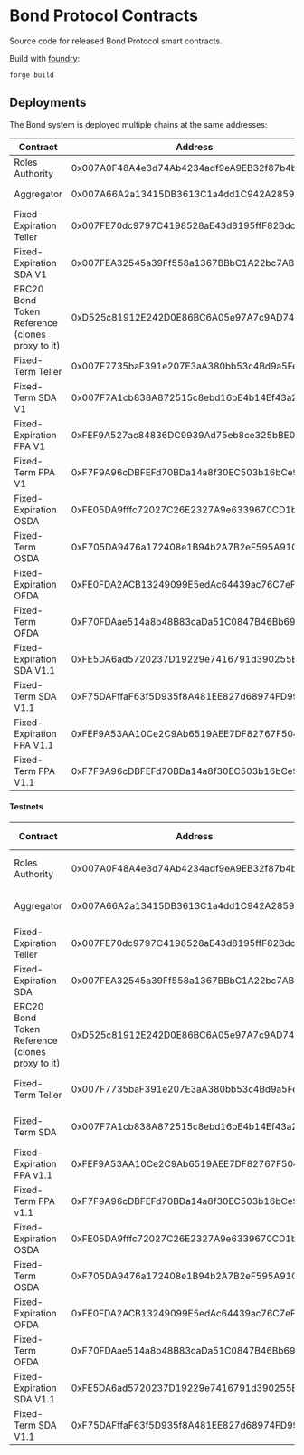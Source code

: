 # Bond Protocol Contracts
Source code for released Bond Protocol smart contracts.

Build with [foundry](https://github.com/foundry-rs/foundry): 

```shell
forge build
```

## Deployments
The Bond system is deployed multiple chains at the same addresses:

| Contract                                        | Address                                    | Ethereum                                                                                    | Arbitrum                                                                           | Optimism                                                                                                   |
| ----------------------------------------------- | ------------------------------------------ | ------------------------------------------------------------------------------------------- | ---------------------------------------------------------------------------------- | ---------------------------------------------------------------------------------------------------------- |
| Roles Authority                                 | 0x007A0F48A4e3d74Ab4234adf9eA9EB32f87b4b14 | [Etherscan](https://etherscan.io/address/0x007A0F48A4e3d74Ab4234adf9eA9EB32f87b4b14)        | [Arbiscan](https://arbiscan.io/address/0x007A0F48A4e3d74Ab4234adf9eA9EB32f87b4b14) | [Optimistic Etherscan](https://optimistic.etherscan.io/address/0x007A0F48A4e3d74Ab4234adf9eA9EB32f87b4b14) |
| Aggregator                                      | 0x007A66A2a13415DB3613C1a4dd1C942A285902d1 | [Etherscan](https://etherscan.io/address/0x007A66A2a13415DB3613C1a4dd1C942A285902d1)        | [Arbiscan](https://arbiscan.io/address/0x007A66A2a13415DB3613C1a4dd1C942A285902d1) | [Optimistic Etherscan](https://optimistic.etherscan.io/address/0x007A66A2a13415DB3613C1a4dd1C942A285902d1) |
| Fixed-Expiration Teller                         | 0x007FE70dc9797C4198528aE43d8195ffF82Bdc95 | [Etherscan](https://etherscan.io/address/0x007FE70dc9797C4198528aE43d8195ffF82Bdc95)        | [Arbiscan](https://arbiscan.io/address/0x007FE70dc9797C4198528aE43d8195ffF82Bdc95) | [Optimistic Etherscan](https://optimistic.etherscan.io/address/0x007FE70dc9797C4198528aE43d8195ffF82Bdc95) |
| Fixed-Expiration SDA V1                         | 0x007FEA32545a39Ff558a1367BBbC1A22bc7ABEfD | [Etherscan](https://etherscan.io/address/0x007FEA32545a39Ff558a1367BBbC1A22bc7ABEfD)        | [Arbiscan](https://arbiscan.io/address/0x007FEA32545a39Ff558a1367BBbC1A22bc7ABEfD) |
| ERC20 Bond Token Reference (clones proxy to it) | 0xD525c81912E242D0E86BC6A05e97A7c9AD747c48 | [Etherscan](https://etherscan.io/address/0xD525c81912E242D0E86BC6A05e97A7c9AD747c48)        | [Arbiscan](https://arbiscan.io/address/0xD525c81912E242D0E86BC6A05e97A7c9AD747c48) | [Optimistic Etherscan](https://optimistic.etherscan.io/address/0xD525c81912E242D0E86BC6A05e97A7c9AD747c48) |
| Fixed-Term Teller                               | 0x007F7735baF391e207E3aA380bb53c4Bd9a5Fed6 | [Etherscan](https://etherscan.io/address/0x007F7735baF391e207E3aA380bb53c4Bd9a5Fed6)        | [Arbiscan](https://arbiscan.io/address/0x007F7735baF391e207E3aA380bb53c4Bd9a5Fed6) | [Optimistic Etherscan](https://optimistic.etherscan.io/address/0x007F7735baF391e207E3aA380bb53c4Bd9a5Fed6) |
| Fixed-Term SDA V1                               | 0x007F7A1cb838A872515c8ebd16bE4b14Ef43a222 | [Etherscan](https://etherscan.io/address/0x007F7A1cb838A872515c8ebd16bE4b14Ef43a222)        | [Arbiscan](https://arbiscan.io/address/0x007F7A1cb838A872515c8ebd16bE4b14Ef43a222) |
| Fixed-Expiration FPA V1                         | 0xFEF9A527ac84836DC9939Ad75eb8ce325bBE0E54 | [Etherscan](https://etherscan.io/address/0xFEF9A527ac84836DC9939Ad75eb8ce325bBE0E54)        |
| Fixed-Term FPA V1                               | 0xF7F9A96cDBFEFd70BDa14a8f30EC503b16bCe9b1 | [Etherscan](https://etherscan.io/address/0xF7F9Ae2415F8Cb89BEebf9662A19f2393e7065e0)        |
| Fixed-Expiration OSDA                           | 0xFE05DA9fffc72027C26E2327A9e6339670CD1b90 | | [Arbiscan](https://arbiscan.io/address/0xFE05DA9fffc72027C26E2327A9e6339670CD1b90) | [Optimistic Etherscan](https://optimistic.etherscan.io/address/0xFE05DA9fffc72027C26E2327A9e6339670CD1b90) |
| Fixed-Term OSDA                                 | 0xF705DA9476a172408e1B94b2A7B2eF595A91C29b | | [Arbiscan](https://arbiscan.io/address/0xF705DA9476a172408e1B94b2A7B2eF595A91C29b) | [Optimistic Etherscan](https://optimistic.etherscan.io/address/0xF705DA9476a172408e1B94b2A7B2eF595A91C29b) |
| Fixed-Expiration OFDA                           | 0xFE0FDA2ACB13249099E5edAc64439ac76C7eF4B6 | | [Arbiscan](https://arbiscan.io/address/0xFE0FDA2ACB13249099E5edAc64439ac76C7eF4B6) | [Optimistic Etherscan](https://optimistic.etherscan.io/address/0xFE0FDA2ACB13249099E5edAc64439ac76C7eF4B6) |
| Fixed-Term OFDA                                 | 0xF70FDAae514a8b48B83caDa51C0847B46Bb698bd | | [Arbiscan](https://arbiscan.io/address/0xF70FDAae514a8b48B83caDa51C0847B46Bb698bd) | [Optimistic Etherscan](https://optimistic.etherscan.io/address/0xF70FDAae514a8b48B83caDa51C0847B46Bb698bd) |
| Fixed-Expiration SDA V1.1                       | 0xFE5DA6ad5720237D19229e7416791d390255E9AA | | [Arbiscan](https://arbiscan.io/address/0xFE5DA6ad5720237D19229e7416791d390255E9AA) | [Optimistic Etherscan](https://optimistic.etherscan.io/address/0xFE5DA6ad5720237D19229e7416791d390255E9AA) |
| Fixed-Term SDA V1.1                             | 0xF75DAFffaF63f5D935f8A481EE827d68974FD992 | | [Arbiscan](https://arbiscan.io/address/0xF75DAFffaF63f5D935f8A481EE827d68974FD992) | [Optimistic Etherscan](https://optimistic.etherscan.io/address/0xF75DAFffaF63f5D935f8A481EE827d68974FD992) |
| Fixed-Expiration FPA V1.1                       | 0xFEF9A53AA10Ce2C9Ab6519AEE7DF82767F504f55 | | [Arbiscan](https://arbiscan.io/address/0xFEF9A53AA10Ce2C9Ab6519AEE7DF82767F504f55) | [Optimistic Etherscan](https://optimistic.etherscan.io/address/0xFEF9A53AA10Ce2C9Ab6519AEE7DF82767F504f55) |
| Fixed-Term FPA V1.1                             | 0xF7F9A96cDBFEFd70BDa14a8f30EC503b16bCe9b1 | | [Arbiscan](https://arbiscan.io/address/0xF7F9A96cDBFEFd70BDa14a8f30EC503b16bCe9b1) | [Optimistic Etherscan](https://optimistic.etherscan.io/address/0xF7F9A96cDBFEFd70BDa14a8f30EC503b16bCe9b1) |

#### Testnets

| Contract                                        | Address                                    | Goerli                                                                                             | Arbitrum Goerli                                                                                  | Sepolia                                                                                              | Optimism Goerli                                                                                               | Polygon Mumbai                                                                                          |
| ----------------------------------------------- | ------------------------------------------ | -------------------------------------------------------------------------------------------------- | ------------------------------------------------------------------------------------------------ | ---------------------------------------------------------------------------------------------------- | ------------------------------------------------------------------------------------------------------------- | ------------------------------------------------------------------------------------------------------- |
| Roles Authority                                 | 0x007A0F48A4e3d74Ab4234adf9eA9EB32f87b4b14 | [Goerli Etherscan](https://goerli.etherscan.io/address/0x007A0F48A4e3d74Ab4234adf9eA9EB32f87b4b14) | [Goerli Arbiscan](https://goerli.arbiscan.io/address/0x007A0F48A4e3d74Ab4234adf9eA9EB32f87b4b14) | [Sepolia Etherscan](https://sepolia.etherscan.io/address/0x007A0F48A4e3d74Ab4234adf9eA9EB32f87b4b14) | [Optimism Goerli Etherscan](https://optimism.etherscan.io/address/0x007A0F48A4e3d74Ab4234adf9eA9EB32f87b4b14) | [Mumbai Polygonscan](https://mumbai.polygonscan.com/address/0x007A0F48A4e3d74Ab4234adf9eA9EB32f87b4b14) |
| Aggregator                                      | 0x007A66A2a13415DB3613C1a4dd1C942A285902d1 | [Goerli Etherscan](https://goerli.etherscan.io/address/0x007A66A2a13415DB3613C1a4dd1C942A285902d1) | [Goerli Arbiscan](https://goerli.arbiscan.io/address/0x007A66A2a13415DB3613C1a4dd1C942A285902d1) | [Sepolia Etherscan](https://sepolia.etherscan.io/address/0x007A66A2a13415DB3613C1a4dd1C942A285902d1) | [Optimism Goerli Etherscan](https://optimism.etherscan.io/address/0x007A66A2a13415DB3613C1a4dd1C942A285902d1) | [Mumbai Polygonscan](https://mumbai.polygonscan.com/address/0x007A66A2a13415DB3613C1a4dd1C942A285902d1) |
| Fixed-Expiration Teller                         | 0x007FE70dc9797C4198528aE43d8195ffF82Bdc95 | [Goerli Etherscan](https://goerli.etherscan.io/address/0x007FE70dc9797C4198528aE43d8195ffF82Bdc95) | [Goerli Arbiscan](https://goerli.arbiscan.io/address/0x007FE70dc9797C4198528aE43d8195ffF82Bdc95) | [Sepolia Etherscan](https://sepolia.etherscan.io/address/0x007FE70dc9797C4198528aE43d8195ffF82Bdc95) | [Optimism Goerli Etherscan](https://optimism.etherscan.io/address/0x007FE70dc9797C4198528aE43d8195ffF82Bdc95) | [Mumbai Polygonscan](https://mumbai.polygonscan.com/address/0x007FE70dc9797C4198528aE43d8195ffF82Bdc95) |
| Fixed-Expiration SDA                            | 0x007FEA32545a39Ff558a1367BBbC1A22bc7ABEfD | [Goerli Etherscan](https://goerli.etherscan.io/address/0x007FEA32545a39Ff558a1367BBbC1A22bc7ABEfD) | [Goerli Arbiscan](https://goerli.arbiscan.io/address/0x007FEA32545a39Ff558a1367BBbC1A22bc7ABEfD) |                                                                                          | [Optimism Goerli Etherscan](https://optimism.etherscan.io/address/0x007FEA32545a39Ff558a1367BBbC1A22bc7ABEfD) | [Mumbai Polygonscan](https://mumbai.polygonscan.com/address/0x007FEA32545a39Ff558a1367BBbC1A22bc7ABEfD) |
| ERC20 Bond Token Reference (clones proxy to it) | 0xD525c81912E242D0E86BC6A05e97A7c9AD747c48 | [Goerli Etherscan](https://goerli.etherscan.io/address/0xD525c81912E242D0E86BC6A05e97A7c9AD747c48) | [Goerli Arbiscan](https://goerli.arbiscan.io/address/0xD525c81912E242D0E86BC6A05e97A7c9AD747c48) | [Sepolia Etherscan](https://sepolia.etherscan.io/address/0xD525c81912E242D0E86BC6A05e97A7c9AD747c48) | [Optimism Goerli Etherscan](https://optimism.etherscan.io/address/0xD525c81912E242D0E86BC6A05e97A7c9AD747c48) | [Mumbai Polygonscan](https://mumbai.polygonscan.com/address/0xD525c81912E242D0E86BC6A05e97A7c9AD747c48) |
| Fixed-Term Teller                               | 0x007F7735baF391e207E3aA380bb53c4Bd9a5Fed6 | [Goerli Etherscan](https://goerli.etherscan.io/address/0x007F7735baF391e207E3aA380bb53c4Bd9a5Fed6) | [Goerli Arbiscan](https://goerli.arbiscan.io/address/0x007F7735baF391e207E3aA380bb53c4Bd9a5Fed6) | [Sepolia Etherscan](https://sepolia.etherscan.io/address/0x007F7735baF391e207E3aA380bb53c4Bd9a5Fed6) | [Optimism Goerli Etherscan](https://optimism.etherscan.io/address/0x007F7735baF391e207E3aA380bb53c4Bd9a5Fed6) | [Mumbai Polygonscan](https://mumbai.polygonscan.com/address/0x007F7735baF391e207E3aA380bb53c4Bd9a5Fed6) |
| Fixed-Term SDA                                  | 0x007F7A1cb838A872515c8ebd16bE4b14Ef43a222 | [Goerli Etherscan](https://goerli.etherscan.io/address/0x007F7A1cb838A872515c8ebd16bE4b14Ef43a222) | [Goerli Arbiscan](https://goerli.arbiscan.io/address/0x007F7A1cb838A872515c8ebd16bE4b14Ef43a222) |                                                                                          | [Optimism Goerli Etherscan](https://optimism.etherscan.io/address/0x007F7A1cb838A872515c8ebd16bE4b14Ef43a222) | [Mumbai Polygonscan](https://mumbai.polygonscan.com/address/0x007F7A1cb838A872515c8ebd16bE4b14Ef43a222) |
| Fixed-Expiration FPA v1.1                            | 0xFEF9A53AA10Ce2C9Ab6519AEE7DF82767F504f55 | [Goerli Etherscan](https://goerli.etherscan.io/address/0xFEF9A53AA10Ce2C9Ab6519AEE7DF82767F504f55) | [Goerli Arbiscan](https://goerli.arbiscan.io/address/0xFEF9A53AA10Ce2C9Ab6519AEE7DF82767F504f55) | [Sepolia Etherscan](https://sepolia.etherscan.io/address/0xFEF9A53AA10Ce2C9Ab6519AEE7DF82767F504f55) |
| Fixed-Term FPA v1.1                                  | 0xF7F9A96cDBFEFd70BDa14a8f30EC503b16bCe9b1 | [Goerli Etherscan](https://goerli.etherscan.io/address/0xF7F9A96cDBFEFd70BDa14a8f30EC503b16bCe9b1) | [Goerli Arbiscan](https://goerli.arbiscan.io/address/0xF7F9A96cDBFEFd70BDa14a8f30EC503b16bCe9b1) | [Sepolia Etherscan](https://sepolia.etherscan.io/address/0xF7F9A96cDBFEFd70BDa14a8f30EC503b16bCe9b1) |
| Fixed-Expiration OSDA                           | 0xFE05DA9fffc72027C26E2327A9e6339670CD1b90 | [Goerli Etherscan](https://goerli.etherscan.io/address/0xFE05DA9fffc72027C26E2327A9e6339670CD1b90) | [Goerli Arbiscan](https://goerli.arbiscan.io/address/0xFE05DA9fffc72027C26E2327A9e6339670CD1b90) | [Sepolia Etherscan](https://sepolia.etherscan.io/address/0xFE05DA9fffc72027C26E2327A9e6339670CD1b90) |
| Fixed-Term OSDA                                 | 0xF705DA9476a172408e1B94b2A7B2eF595A91C29b | [Goerli Etherscan](https://goerli.etherscan.io/address/0xF705DA9476a172408e1B94b2A7B2eF595A91C29b) | [Goerli Arbiscan](https://goerli.arbiscan.io/address/0xF705DA9476a172408e1B94b2A7B2eF595A91C29b) | [Sepolia Etherscan](https://sepolia.etherscan.io/address/0xF705DA9476a172408e1B94b2A7B2eF595A91C29b) |
| Fixed-Expiration OFDA                           | 0xFE0FDA2ACB13249099E5edAc64439ac76C7eF4B6 | [Goerli Etherscan](https://goerli.etherscan.io/address/0xFE0FDA2ACB13249099E5edAc64439ac76C7eF4B6) | [Goerli Arbiscan](https://goerli.arbiscan.io/address/0xFE0FDA2ACB13249099E5edAc64439ac76C7eF4B6) | [Sepolia Etherscan](https://sepolia.etherscan.io/address/0xFE0FDA2ACB13249099E5edAc64439ac76C7eF4B6) |
| Fixed-Term OFDA                                 | 0xF70FDAae514a8b48B83caDa51C0847B46Bb698bd | [Goerli Etherscan](https://goerli.etherscan.io/address/0xF70FDAae514a8b48B83caDa51C0847B46Bb698bd) | [Goerli Arbiscan](https://goerli.arbiscan.io/address/0xF70FDAae514a8b48B83caDa51C0847B46Bb698bd) | [Sepolia Etherscan](https://sepolia.etherscan.io/address/0xF70FDAae514a8b48B83caDa51C0847B46Bb698bd) |
| Fixed-Expiration SDA V1.1                       | 0xFE5DA6ad5720237D19229e7416791d390255E9AA | [Goerli Etherscan](https://goerli.etherscan.io/address/0xFE5DA6ad5720237D19229e7416791d390255E9AA) | [Goerli Arbiscan](https://goerli.arbiscan.io/address/0xFE5DA6ad5720237D19229e7416791d390255E9AA) | [Sepolia Etherscan](https://sepolia.etherscan.io/address/0xFE5DA6ad5720237D19229e7416791d390255E9AA) |
| Fixed-Term SDA V1.1                             | 0xF75DAFffaF63f5D935f8A481EE827d68974FD992 | [Goerli Etherscan](https://goerli.etherscan.io/address/0xF75DAFffaF63f5D935f8A481EE827d68974FD992) | [Goerli Arbiscan](https://goerli.arbiscan.io/address/0xF75DAFffaF63f5D935f8A481EE827d68974FD992) | [Sepolia Etherscan](https://sepolia.etherscan.io/address/0xF75DAFffaF63f5D935f8A481EE827d68974FD992) |
